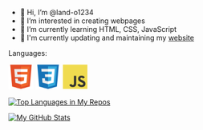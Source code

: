 - 👋 Hi, I’m @land-o1234
- 👀 I’m interested in creating webpages
- 🌱 I’m currently learning HTML, CSS, JavaScript
- 🎄 I'm currently updating and maintaining my [website](wackyfunmagazine.com)

Languages: <br>

<img src="https://raw.githubusercontent.com/devicons/devicon/55609aa5bd817ff167afce0d965585c92040787a/icons/html5/html5-original.svg" alt="HTML Logo" width="50" height="50"/> <img src="https://raw.githubusercontent.com/devicons/devicon/55609aa5bd817ff167afce0d965585c92040787a/icons/css3/css3-original.svg" alt="CSS Logo" width="50" height="50"/> 
<img src="https://raw.githubusercontent.com/devicons/devicon/55609aa5bd817ff167afce0d965585c92040787a/icons/javascript/javascript-original.svg" alt="JavaScript Logo" width="50" height="50"/> 

[![Top Languages in My Repos](https://github-readme-stats.vercel.app/api/top-langs/?username=land-o1234&layout=compact&theme=holi)](https://github.com/anuraghazra/github-readme-stats)
 
[![My GitHub Stats](https://github-readme-stats.vercel.app/api?username=land-o1234&show_icons=true&theme=holi)](https://github.com/anuraghazra/github-readme-stats)
